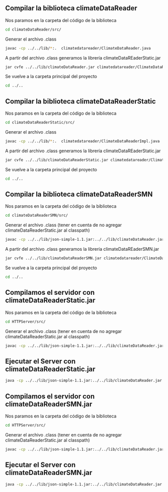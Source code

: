 ## Compilar la biblioteca climateDataReader


Nos paramos en la carpeta del código de la biblioteca

```bash
cd climateDataReader/src/
```

Generar el archivo .class

```bash
javac -cp ../../lib/*:.  climatedatareader/ClimateDataReader.java
```


A partir del archivo .class generamos la librería climateDataREaderStatic.jar

```bash
jar cvfe ../../lib/climateDataReader.jar climatedatareader/ClimateDataReader.class climatedatareader/*.class
```

Se vuelve a la carpeta principal del proyecto

```bash
cd ../..
```

## Compilar la biblioteca climateDataReaderStatic

Nos paramos en la carpeta del código de la biblioteca

```bash
cd climateDataReaderStatic/src/
```

Generar el archivo .class

```bash
javac -cp ../../lib/*:.  climatedatareader/ClimateDataReaderImpl.java
```


A partir del archivo .class generamos la librería climateDataREaderStatic.jar

```bash
jar cvfe ../../lib/climateDataReaderStatic.jar climatedatareader/ClimateDataReaderImpl.class
```

Se vuelve a la carpeta principal del proyecto

```bash
cd ../..
```

## Compilar la biblioteca climateDataReaderSMN


Nos paramos en la carpeta del código de la biblioteca

```bash
cd climateDataReaderSMN/src/
```

Generar el archivo .class (tener en cuenta de no agregar climateDataReaderStatic.jar al classpath)

```bash
javac -cp ../../lib/json-simple-1.1.jar:../../lib/climateDataReader.jar:.  climatedatareader/ClimateDataReaderImpl.java
```

A partir del archivo .class generamos la librería climateDataREaderSMN.jar

```bash
jar cvfe ../../lib/climateDataReaderSMN.jar climatedatareader/ClimateDataReaderImpl.class climatedatareader/*.class
```

Se vuelve a la carpeta principal del proyecto

```bash
cd ../..
```

## Compilamos el servidor con climateDataReaderStatic.jar

Nos paramos en la carpeta del código de la biblioteca

```bash
cd HTTPServer/src/
```

Generar el archivo .class (tener en cuenta de no agregar climateDataReaderStatic.jar al classpath)

```bash
javac -cp ../../lib/json-simple-1.1.jar:../../lib/climateDataReader.jar:../../lib/climateDataReaderStatic.jar:.  httpserver/HttpServer.java
```
## Ejecutar el Server con climateDataReaderStatic.jar

```bash
java -cp ../../lib/json-simple-1.1.jar:../../lib/climateDataReader.jar:../../lib/climateDataReaderStatic.jar:. httpserver.HttpServer 8080
```

## Compilamos el servidor con climateDataReaderSMN.jar

Nos paramos en la carpeta del código de la biblioteca

```bash
cd HTTPServer/src/
```

Generar el archivo .class (tener en cuenta de no agregar climateDataReaderStatic.jar al classpath)

```bash
javac -cp ../../lib/json-simple-1.1.jar:../../lib/climateDataReader.jar:../../lib/climateDataReaderSMN.jar:.  httpserver/HttpServer.java
```
## Ejecutar el Server con climateDataReaderSMN.jar

```bash
java -cp ../../lib/json-simple-1.1.jar:../../lib/climateDataReader.jar:../../lib/climateDataReaderSMN.jar:. httpserver.HttpServer 8080
```
